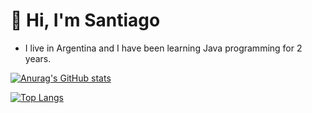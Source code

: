 # 👋 Hi, I'm Santiago

- I live in Argentina and I have been learning Java programming for 2 years.

[![Anurag's GitHub stats](https://github-readme-stats.vercel.app/api?username=DevSantiMG&show_icons=true&theme=tokyonight&count_private=true)](https://github.com/anuraghazra/github-readme-stats)

[![Top Langs](https://github-readme-stats.vercel.app/api/top-langs/?username=DevSantiMG&theme=tokyonight&langs_count=8)](https://github.com/anuraghazra/github-readme-stats)
